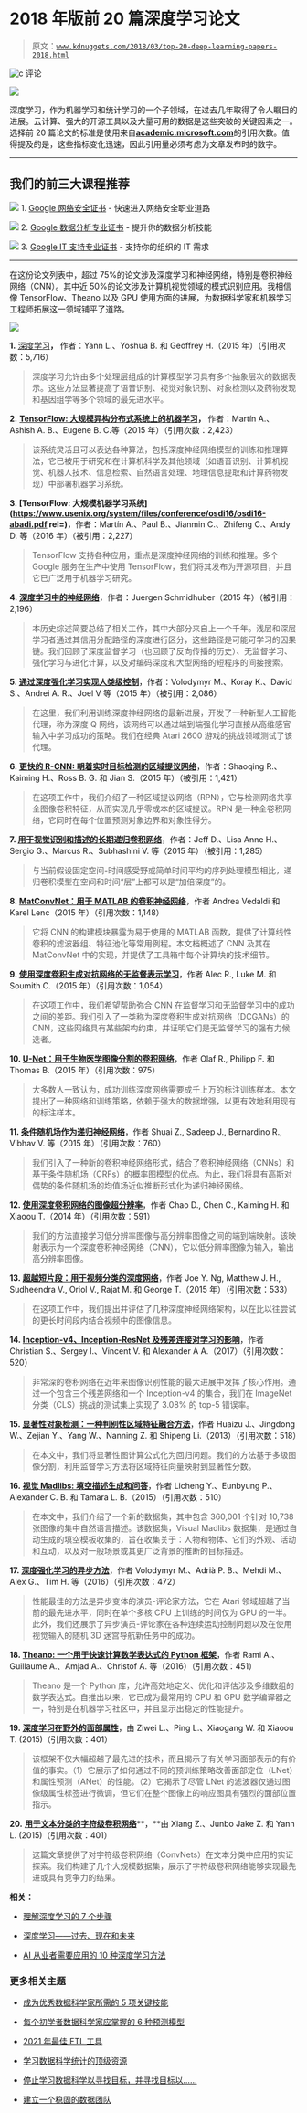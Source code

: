 # 2018 年版前 20 篇深度学习论文

> 原文：[`www.kdnuggets.com/2018/03/top-20-deep-learning-papers-2018.html`](https://www.kdnuggets.com/2018/03/top-20-deep-learning-papers-2018.html)

![c](img/3d9c022da2d331bb56691a9617b91b90.png) 评论

![](img/8411d00b24f3d992603721a3c9ca28f4.png)

深度学习，作为机器学习和统计学习的一个子领域，在过去几年取得了令人瞩目的进展。云计算、强大的开源工具以及大量可用的数据是这些突破的关键因素之一。选择前 20 篇论文的标准是使用来自[**academic.microsoft.com**](http://academic.microsoft.com)的引用次数。值得提及的是，这些指标变化迅速，因此引用量必须考虑为文章发布时的数字。

* * *

## 我们的前三大课程推荐

![](img/0244c01ba9267c002ef39d4907e0b8fb.png) 1. [Google 网络安全证书](https://www.kdnuggets.com/google-cybersecurity) - 快速进入网络安全职业道路

![](img/e225c49c3c91745821c8c0368bf04711.png) 2. [Google 数据分析专业证书](https://www.kdnuggets.com/google-data-analytics) - 提升你的数据分析技能

![](img/0244c01ba9267c002ef39d4907e0b8fb.png) 3. [Google IT 支持专业证书](https://www.kdnuggets.com/google-itsupport) - 支持你的组织的 IT 需求

* * *

在这份论文列表中，超过 75%的论文涉及深度学习和神经网络，特别是卷积神经网络（CNN）。其中近 50%的论文涉及计算机视觉领域的模式识别应用。我相信像 TensorFlow、Theano 以及 GPU 使用方面的进展，为数据科学家和机器学习工程师拓展这一领域铺平了道路。

![](img/ec1330d2b2ce29bd60a365126cd2a82c.png)

**1.** [深度学习](https://www.cs.toronto.edu/~hinton/absps/NatureDeepReview.pdf)**，** 作者：Yann L.、Yoshua B. 和 Geoffrey H.（2015 年）（引用次数：5,716）

> 深度学习允许由多个处理层组成的计算模型学习具有多个抽象层次的数据表示。这些方法显著提高了语音识别、视觉对象识别、对象检测以及药物发现和基因组学等多个领域的最先进水平。

**2.** [**TensorFlow: 大规模异构分布式系统上的机器学习**](http://download.tensorflow.org/paper/whitepaper2015.pdf)**，** 作者：Martín A.、Ashish A. B.、Eugene B. C.等（2015 年）（引用次数：2,423）

> 该系统灵活且可以表达各种算法，包括深度神经网络模型的训练和推理算法，它已被用于研究和在计算机科学及其他领域（如语音识别、计算机视觉、机器人技术、信息检索、自然语言处理、地理信息提取和计算药物发现）中部署机器学习系统。

**3. [TensorFlow: 大规模机器学习系统](https://www.usenix.org/system/files/conference/osdi16/osdi16-abadi.pdf rel=)**，作者：Martín A.、Paul B.、Jianmin C.、Zhifeng C.、Andy D. 等（2016 年）（被引用：2,227）

> TensorFlow 支持各种应用，重点是深度神经网络的训练和推理。多个 Google 服务在生产中使用 TensorFlow，我们将其发布为开源项目，并且它已广泛用于机器学习研究。

**4. [深度学习中的神经网络](https://arxiv.org/pdf/1404.7828.pdf)**，作者：Juergen Schmidhuber（2015 年）（被引用：2,196）

> 本历史综述简要总结了相关工作，其中大部分来自上一个千年。浅层和深层学习者通过其信用分配路径的深度进行区分，这些路径是可能可学习的因果链。我们回顾了深度监督学习（也回顾了反向传播的历史）、无监督学习、强化学习与进化计算，以及对编码深度和大型网络的短程序的间接搜索。

**5. [通过深度强化学习实现人类级控制](https://web.stanford.edu/class/psych209/Readings/MnihEtAlHassibis15NatureControlDeepRL.pdf)**，作者：Volodymyr M.、Koray K.、David S.、Andrei A. R.、Joel V 等（2015 年）（被引用：2,086）

> 在这里，我们利用训练深度神经网络的最新进展，开发了一种新型人工智能代理，称为深度 Q 网络，该网络可以通过端到端强化学习直接从高维感官输入中学习成功的策略。我们在经典 Atari 2600 游戏的挑战领域测试了该代理。

**6. [更快的 R-CNN: 朝着实时目标检测的区域提议网络](https://arxiv.org/pdf/1506.01497.pdf)**，作者：Shaoqing R.、Kaiming H.、Ross B. G. 和 Jian S.（2015 年）（被引用：1,421）

> 在这项工作中，我们介绍了一种区域提议网络（RPN），它与检测网络共享全图像卷积特征，从而实现几乎零成本的区域提议。RPN 是一种全卷积网络，它同时在每个位置预测对象边界和对象性得分。

**7. [用于视觉识别和描述的长期递归卷积网络](https://arxiv.org/pdf/1411.4389.pdf)**，作者：Jeff D.、Lisa Anne H.、Sergio G.、Marcus R.、Subhashini V. 等（2015 年）（被引用：1,285）

> 与当前假设固定空间-时间感受野或简单时间平均的序列处理模型相比，递归卷积模型在空间和时间“层”上都可以是“加倍深度”的。

**8. [MatConvNet：用于 MATLAB 的卷积神经网络](https://arxiv.org/pdf/1412.4564.pdf)**，作者 Andrea Vedaldi 和 Karel Lenc（2015 年）（引用次数：1,148）

> 它将 CNN 的构建模块暴露为易于使用的 MATLAB 函数，提供了计算线性卷积的滤波器组、特征池化等常用例程。本文档概述了 CNN 及其在 MatConvNet 中的实现，并提供了工具箱中每个计算块的技术细节。

**9. [使用深度卷积生成对抗网络的无监督表示学习](https://arxiv.org/pdf/1511.06434.pdf)**，作者 Alec R., Luke M. 和 Soumith C.（2015 年）（引用次数：1,054）

> 在这项工作中，我们希望帮助弥合 CNN 在监督学习和无监督学习中的成功之间的差距。我们引入了一类称为深度卷积生成对抗网络（DCGANs）的 CNN，这些网络具有某些架构约束，并证明它们是无监督学习的强有力候选者。

**10. [U-Net：用于生物医学图像分割的卷积网络](https://arxiv.org/pdf/1505.04597.pdf)**，作者 Olaf R., Philipp F. 和 Thomas B.（2015 年）（引用次数：975）

> 大多数人一致认为，成功训练深度网络需要成千上万的标注训练样本。本文提出了一种网络和训练策略，依赖于强大的数据增强，以更有效地利用现有的标注样本。

**11. [条件随机场作为递归神经网络](http://www.robots.ox.ac.uk/~szheng/papers/CRFasRNN.pdf)**，作者 Shuai Z., Sadeep J., Bernardino R., Vibhav V. 等（2015 年）（引用次数：760）

> 我们引入了一种新的卷积神经网络形式，结合了卷积神经网络（CNNs）和基于条件随机场（CRFs）的概率图模型的优点。为此，我们将具有高斯对偶势的条件随机场的均值场近似推断形式化为递归神经网络。

**12. [使用深度卷积网络的图像超分辨率](https://arxiv.org/pdf/1501.00092.pdf)**，作者 Chao D., Chen C., Kaiming H. 和 Xiaoou T.（2014 年）（引用次数：591）

> 我们的方法直接学习低分辨率图像与高分辨率图像之间的端到端映射。该映射表示为一个深度卷积神经网络（CNN），它以低分辨率图像为输入，输出高分辨率图像。

**13. [超越短片段：用于视频分类的深度网络](https://arxiv.org/pdf/1503.08909.pdf)**，作者 Joe Y. Ng, Matthew J. H., Sudheendra V., Oriol V., Rajat M. 和 George T.（2015 年）（引用次数：533）

> 在这项工作中，我们提出并评估了几种深度神经网络架构，以在比以往尝试的更长时间段内结合视频中的图像信息。

**14. [Inception-v4、Inception-ResNet 及残差连接对学习的影响](https://arxiv.org/pdf/1602.07261.pdf)**，作者 Christian S.、Sergey I.、Vincent V. 和 Alexander A A.（2017）（引用次数：520）

> 非常深的卷积网络在近年来图像识别性能的最大进展中发挥了核心作用。通过一个包含三个残差网络和一个 Inception-v4 的集合，我们在 ImageNet 分类（CLS）挑战的测试集上实现了 3.08% 的 top-5 错误率。

**15. [显著性对象检测：一种判别性区域特征融合方法](https://arxiv.org/pdf/1410.5926.pdf)**，作者 Huaizu J.、Jingdong W.、Zejian Y.、Yang W.、Nanning Z. 和 Shipeng Li.（2013）（引用次数：518）

> 在本文中，我们将显著性图计算公式化为回归问题。我们的方法基于多级图像分割，利用监督学习方法将区域特征向量映射到显著性分数。

**16. [视觉 Madlibs: 填空描述生成和问答](https://www.cv-foundation.org/openaccess/content_iccv_2015/papers/Yu_Visual_Madlibs_Fill_ICCV_2015_paper.pdf)**，作者 Licheng Y.、Eunbyung P.、Alexander C. B. 和 Tamara L. B.（2015）（引用次数：510）

> 在本文中，我们介绍了一个新的数据集，其中包含 360,001 个针对 10,738 张图像的集中自然语言描述。该数据集，Visual Madlibs 数据集，是通过自动生成的填空模板收集的，旨在收集关于：人物和物体、它们的外观、活动和互动，以及对一般场景或其更广泛背景的推断的目标描述。

**17. [深度强化学习的异步方法](http://proceedings.mlr.press/v48/mniha16.pdf)**，作者 Volodymyr M.、Adrià P. B.、Mehdi M.、Alex G.、Tim H. 等（2016）（引用次数：472）

> 性能最佳的方法是异步变体的演员-评论家方法，它在 Atari 领域超越了当前的最先进水平，同时在单个多核 CPU 上训练的时间仅为 GPU 的一半。此外，我们还展示了异步演员-评论家在各种连续运动控制问题以及在使用视觉输入的随机 3D 迷宫导航新任务中的成功。

**18. [Theano: 一个用于快速计算数学表达式的 Python 框架](https://arxiv.org/pdf/1605.02688.pdf)**，作者 Rami A.、Guillaume A.、Amjad A.、Christof A. 等（2016）（引用次数：451）

> Theano 是一个 Python 库，允许高效地定义、优化和评估涉及多维数组的数学表达式。自推出以来，它已成为最常用的 CPU 和 GPU 数学编译器之一，特别是在机器学习社区中，并且显示出稳定的性能提升。

**19. [深度学习在野外的面部属性](https://www.cv-foundation.org/openaccess/content_iccv_2015/papers/Liu_Deep_Learning_Face_ICCV_2015_paper.pdf)**，由 Ziwei L.、Ping L.、Xiaogang W. 和 Xiaoou T. (2015)（引用次数：401）

> 该框架不仅大幅超越了最先进的技术，而且揭示了有关学习面部表示的有价值的事实。（1）它展示了如何通过不同的预训练策略改善面部定位（LNet）和属性预测（ANet）的性能。（2）它揭示了尽管 LNet 的滤波器仅通过图像级属性标签进行微调，但它们在整个图像上的响应图具有强烈的面部位置指示。

**20.** [**用于文本分类的字符级卷积网络**](http://papers.nips.cc/paper/5782-character-level-convolutional-networks-for-text-classification.pdf)**，**由 Xiang Z.、Junbo Jake Z. 和 Yann L. (2015)（引用次数：401）

> 这篇文章提供了对字符级卷积网络（ConvNets）在文本分类中应用的实证探索。我们构建了几个大规模数据集，展示了字符级卷积网络能够实现最先进或具有竞争力的结果。

**相关：**

+   [理解深度学习的 7 个步骤](https://www.kdnuggets.com/2016/01/seven-steps-deep-learning.html)

+   [深度学习——过去、现在和未来](https://www.kdnuggets.com/2017/05/deep-learning-big-deal.html)

+   [AI 从业者需要应用的 10 种深度学习方法](https://www.kdnuggets.com/2017/12/10-deep-learning-methods-ai-practitioners-need-apply.html)

### 更多相关主题

+   [成为优秀数据科学家所需的 5 项关键技能](https://www.kdnuggets.com/2021/12/5-key-skills-needed-become-great-data-scientist.html)

+   [每个初学者数据科学家应掌握的 6 种预测模型](https://www.kdnuggets.com/2021/12/6-predictive-models-every-beginner-data-scientist-master.html)

+   [2021 年最佳 ETL 工具](https://www.kdnuggets.com/2021/12/mozart-best-etl-tools-2021.html)

+   [学习数据科学统计的顶级资源](https://www.kdnuggets.com/2021/12/springboard-top-resources-learn-data-science-statistics.html)

+   [停止学习数据科学以寻找目标，并寻找目标以……](https://www.kdnuggets.com/2021/12/stop-learning-data-science-find-purpose.html)

+   [建立一个稳固的数据团队](https://www.kdnuggets.com/2021/12/build-solid-data-team.html)
